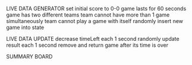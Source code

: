 LIVE DATA GENERATOR
set initial score to 0-0
game lasts for 60 seconds
game has two different teams 
team cannot have more than 1 game simultaneously
team cannot play a game with itself 
randomly insert new game into state 

LIVE DATA UPDATE
decrease timeLeft each 1 second
randomly update result each 1 second
remove and return game after its time is over

SUMMARY BOARD